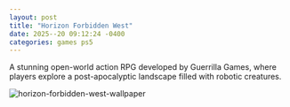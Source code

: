 ```yaml
---
layout: post
title: "Horizon Forbidden West"
date: 2025--20 09:12:24 -0400
categories: games ps5
---
```


A stunning open-world action RPG developed by Guerrilla Games, where players explore a post-apocalyptic landscape filled with robotic creatures.

![horizon-forbidden-west-wallpaper](https://wallpapercat.com/w/full/4/a/c/12017-1920x1080-desktop-full-hd-horizon-forbidden-west-wallpaper.jpg)
